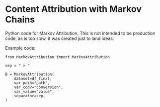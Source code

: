 # Content Attribution with Markov Chains

Python code for Markov Attribution. This is not intended to be production code, as is too slow, it was created just to land ideas.

Example code:

```
from MarkovAttribution import MarkovAttribution

sep = " > "

B = MarkovAttribution(
    dataset=df_final,
    var_path="path",
    var_conv="conversion",
    var_value="value",
    separator=sep,
)
```